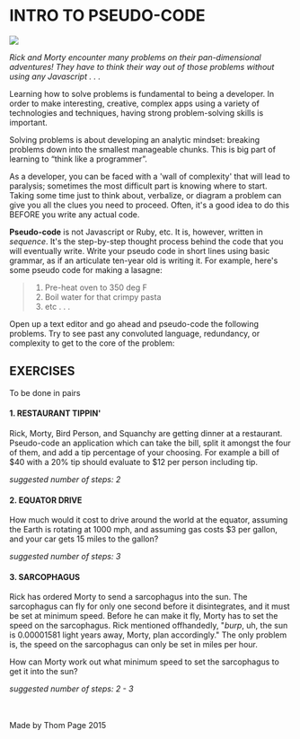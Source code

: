 # INTRO TO PSEUDO-CODE

![](http://vignette1.wikia.nocookie.net/rickandmorty/images/6/6c/Rick%26Morty.jpg/revision/latest?cb=20131212193615)

_Rick and Morty encounter many problems on their pan-dimensional adventures! They have to think their way out of those problems without using any Javascript . . ._

Learning how to solve problems is fundamental to being a developer. In order to make interesting, creative, complex apps using a variety of technologies and techniques, having strong problem-solving skills is important.

Solving problems is about developing an analytic mindset: breaking problems down into the smallest manageable chunks. This is big part of learning to “think like a programmer”.

As a developer, you can be faced with a 'wall of complexity' that will lead to paralysis; sometimes the most difficult part is knowing where to start. Taking some time just to think about, verbalize, or diagram a problem can give you all the clues you need to proceed. Often, it's a good idea to do this BEFORE you write any actual code.

**Pseudo-code** is not Javascript or Ruby, etc. It is, however, written in *sequence*. It's the step-by-step thought process behind the code that you will eventually write. Write your pseudo code in short lines using basic grammar, as if an articulate ten-year old is writing it. For example, here's some pseudo code for making a lasagne:

> 1. Pre-heat oven to 350 deg F
> 2. Boil water for that crimpy pasta
> 3. etc . . .

Open up a text editor and go ahead and pseudo-code the following problems. Try to see past any convoluted language, redundancy, or complexity to get to the core of the problem:

## EXERCISES
To be done in pairs

#### 1. RESTAURANT TIPPIN'

Rick, Morty, Bird Person, and Squanchy are getting dinner at a restaurant. Pseudo-code an application which can take the bill, split it amongst the four of them, and add a tip percentage of your choosing. For example a bill of $40 with a 20% tip should evaluate to $12 per person including tip.

_suggested number of steps: 2_


#### 2. EQUATOR DRIVE

How much would it cost to drive around the world at the equator, assuming the Earth is rotating at 1000 mph, and assuming gas costs $3 per gallon, and your car gets 15 miles to the gallon?

_suggested number of steps: 3_

#### 3. SARCOPHAGUS

Rick has ordered Morty to send a sarcophagus into the sun. The sarcophagus can fly for only one second before it disintegrates, and it must be set at minimum speed. Before he can make it fly, Morty has to set the speed on the sarcophagus. Rick mentioned offhandedly, "*burp*, uh, the sun is 0.00001581 light years away, Morty, plan accordingly." The only problem is, the speed on the sarcophagus can only be set in miles per hour.

How can Morty work out what minimum speed to set the sarcophagus to get it into the sun?

_suggested number of steps: 2 - 3_


<br>
<br>
Made by Thom Page 2015
